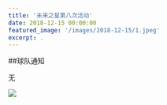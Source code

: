 ```yaml
---
title: '未来之星第八次活动'
date: 2018-12-15 00:00:00
featured_image: '/images/2018-12-15/1.jpeg'
excerpt: .
---
```


##球队通知

无

<div class="gallery" data-columns="2">
    <img src="/images/2018-12-15/1.jpeg">                                                                
</div>